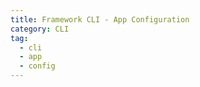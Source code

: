 ```yaml
---
title: Framework CLI - App Configuration
category: CLI
tag:
  - cli
  - app
  - config
---
```


<!-- @include: ../../../../packages/cli/docs/configuration.md -->